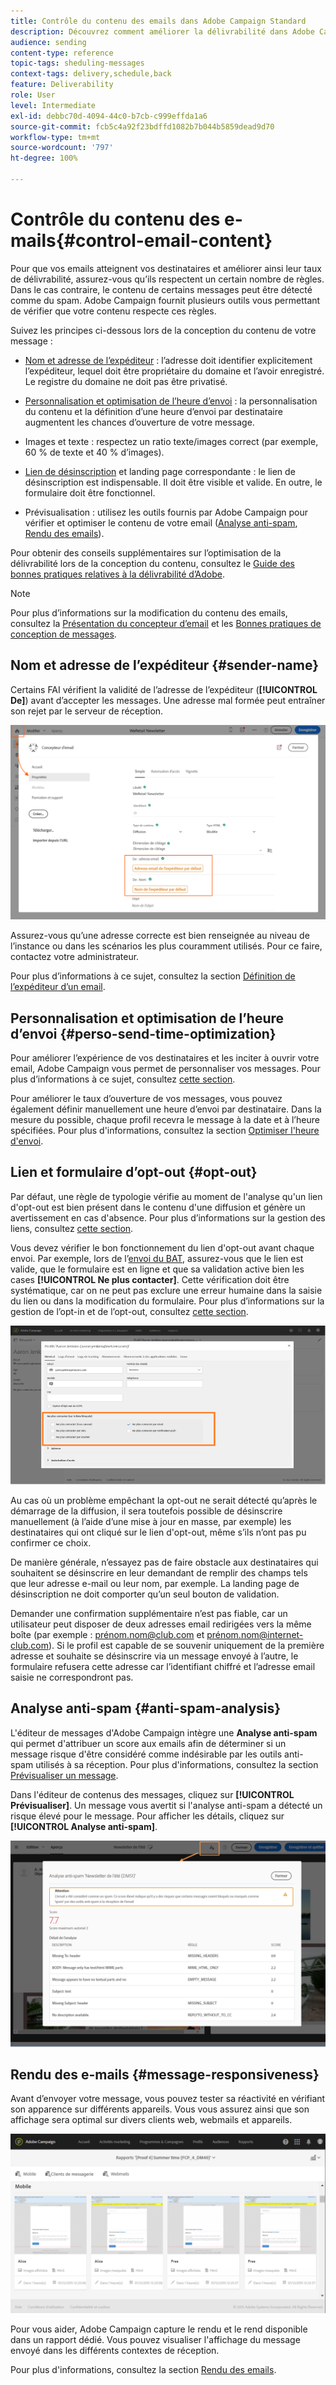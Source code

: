 ```yaml
---
title: Contrôle du contenu des emails dans Adobe Campaign Standard
description: Découvrez comment améliorer la délivrabilité dans Adobe Campaign Standard en modifiant le contenu de vos emails.
audience: sending
content-type: reference
topic-tags: sheduling-messages
context-tags: delivery,schedule,back
feature: Deliverability
role: User
level: Intermediate
exl-id: debbc70d-4094-44c0-b7cb-c999effda1a6
source-git-commit: fcb5c4a92f23bdffd1082b7b044b5859dead9d70
workflow-type: tm+mt
source-wordcount: '797'
ht-degree: 100%

---
```


# Contrôle du contenu des e-mails{#control-email-content}

<!--TO KEEP because specific to Campaign-->

Pour que vos emails atteignent vos destinataires et améliorer ainsi leur taux de délivrabilité, assurez-vous qu’ils respectent un certain nombre de règles. Dans le cas contraire, le contenu de certains messages peut être détecté comme du spam. Adobe Campaign fournit plusieurs outils vous permettant de vérifier que votre contenu respecte ces règles.

Suivez les principes ci-dessous lors de la conception du contenu de votre message :

* [Nom et adresse de l’expéditeur](#sender-name) : l’adresse doit identifier explicitement l’expéditeur, lequel doit être propriétaire du domaine et l’avoir enregistré. Le registre du domaine ne doit pas être privatisé.

   <!--**Subject**: Avoid excessive capitalization and punctuation, and words that are frequently used by spammers ("Win", "Free", etc.).-->
* [Personnalisation et optimisation de l’heure d’envoi](#perso-send-time-optimization) : la personnalisation du contenu et la définition d’une heure d’envoi par destinataire augmentent les chances d’ouverture de votre message.
* Images et texte : respectez un ratio texte/images correct (par exemple, 60 % de texte et 40 % d’images).
* [Lien de désinscription](#opt-out) et landing page correspondante : le lien de désinscription est indispensable. Il doit être visible et valide. En outre, le formulaire doit être fonctionnel.
* Prévisualisation : utilisez les outils fournis par Adobe Campaign pour vérifier et optimiser le contenu de votre email ([Analyse anti-spam](#anti-spam-analysis), [Rendu des emails](#message-responsiveness)).

Pour obtenir des conseils supplémentaires sur l’optimisation de la délivrabilité lors de la conception du contenu, consultez le [Guide des bonnes pratiques relatives à la délivrabilité d’Adobe](https://experienceleague.adobe.com/docs/deliverability-learn/deliverability-best-practice-guide/content-best-practices-for-optimal-delivery.html?lang=fr).

>[!NOTE]
>
>Pour plus d’informations sur la modification du contenu des emails, consultez la [Présentation du concepteur d’email](../../designing/using/designing-content-in-adobe-campaign.md) et les [Bonnes pratiques de conception de messages](../../designing/using/designing-content-in-adobe-campaign.md#content-design-best-practices).

## Nom et adresse de l’expéditeur {#sender-name}

Certains FAI vérifient la validité de l’adresse de l’expéditeur (**[!UICONTROL De]**) avant d’accepter les messages. Une adresse mal formée peut entraîner son rejet par le serveur de réception.

![](assets/delivery_content_edition16.png)

Assurez-vous qu’une adresse correcte est bien renseignée au niveau de l’instance ou dans les scénarios les plus couramment utilisés. Pour ce faire, contactez votre administrateur.

Pour plus d’informations à ce sujet, consultez la section [Définition de l’expéditeur d’un email](../../designing/using/subject-line.md#email-sender).

## Personnalisation et optimisation de l’heure d’envoi {#perso-send-time-optimization}

Pour améliorer l’expérience de vos destinataires et les inciter à ouvrir votre email, Adobe Campaign vous permet de personnaliser vos messages. Pour plus d’informations à ce sujet, consultez [cette section](../../designing/using/personalization.md).

Pour améliorer le taux d’ouverture de vos messages, vous pouvez également définir manuellement une heure d’envoi par destinataire. Dans la mesure du possible, chaque profil recevra le message à la date et à l’heure spécifiées. Pour plus d&#39;informations, consultez la section [Optimiser l&#39;heure d&#39;envoi](../../sending/using/optimizing-the-sending-time.md).

## Lien et formulaire d’opt-out {#opt-out}

Par défaut, une règle de typologie vérifie au moment de l&#39;analyse qu&#39;un lien d&#39;opt-out est bien présent dans le contenu d&#39;une diffusion et génère un avertissement en cas d&#39;absence. Pour plus d’informations sur la gestion des liens, consultez [cette section](../../designing/using/links.md).

Vous devez vérifier le bon fonctionnement du lien d&#39;opt-out avant chaque envoi. Par exemple, lors de l’[envoi du BAT](../../sending/using/sending-proofs.md), assurez-vous que le lien est valide, que le formulaire est en ligne et que sa validation active bien les cases **[!UICONTROL Ne plus contacter]**. Cette vérification doit être systématique, car on ne peut pas exclure une erreur humaine dans la saisie du lien ou dans la modification du formulaire. Pour plus d’informations sur la gestion de l’opt-in et de l’opt-out, consultez [cette section](../../audiences/using/managing-opt-in-and-opt-out-in-campaign.md).

![](assets/optin_landingpage_3.png)

Au cas où un problème empêchant la opt-out ne serait détecté qu’après le démarrage de la diffusion, il sera toutefois possible de désinscrire manuellement (à l’aide d’une mise à jour en masse, par exemple) les destinataires qui ont cliqué sur le lien d&#39;opt-out, même s’ils n’ont pas pu confirmer ce choix.

De manière générale, n’essayez pas de faire obstacle aux destinataires qui souhaitent se désinscrire en leur demandant de remplir des champs tels que leur adresse e-mail ou leur nom, par exemple. La landing page de désinscription ne doit comporter qu’un seul bouton de validation.

Demander une confirmation supplémentaire n’est pas fiable, car un utilisateur peut disposer de deux adresses email redirigées vers la même boîte (par exemple : prénom.nom@club.com et prénom.nom@internet-club.com). Si le profil est capable de se souvenir uniquement de la première adresse et souhaite se désinscrire via un message envoyé à l’autre, le formulaire refusera cette adresse car l’identifiant chiffré et l’adresse email saisie ne correspondront pas.

## Analyse anti-spam {#anti-spam-analysis}

L&#39;éditeur de messages d&#39;Adobe Campaign intègre une **Analyse anti-spam** qui permet d&#39;attribuer un score aux emails afin de déterminer si un message risque d&#39;être considéré comme indésirable par les outils anti-spam utilisés à sa réception. Pour plus d&#39;informations, consultez la section [Prévisualiser un message](../../sending/using/previewing-messages.md).

Dans l&#39;éditeur de contenus des messages, cliquez sur **[!UICONTROL Prévisualiser]**. Un message vous avertit si l&#39;analyse anti-spam a détecté un risque élevé pour le message. Pour afficher les détails, cliquez sur **[!UICONTROL Analyse anti-spam]**.

![](assets/sending_anti-spam_analysis.png)

## Rendu des e-mails {#message-responsiveness}

Avant d’envoyer votre message, vous pouvez tester sa réactivité en vérifiant son apparence sur différents appareils. Vous vous assurez ainsi que son affichage sera optimal sur divers clients web, webmails et appareils.

![](assets/inbox_rendering_report_3.png)

Pour vous aider, Adobe Campaign capture le rendu et le rend disponible dans un rapport dédié. Vous pouvez visualiser l&#39;affichage du message envoyé dans les différents contextes de réception.

Pour plus d&#39;informations, consultez la section [Rendu des emails](../../sending/using/email-rendering.md).
